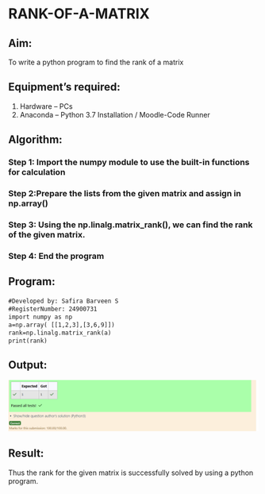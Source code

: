 # RANK-OF-A-MATRIX
## Aim:
To write a python program to find the rank of a matrix
## Equipment’s required:
1. 	Hardware – PCs
2. 	Anaconda – Python 3.7 Installation / Moodle-Code Runner
## Algorithm:
### Step 1: Import the numpy module to use the built-in functions for calculation
### Step 2:Prepare the lists from the given matrix and assign in np.array() 
### Step 3: Using the np.linalg.matrix_rank(), we can find the rank of the given matrix.
### Step 4: End the program
## Program:
    #Developed by: Safira Barveen S
    #RegisterNumber: 24900731
    import numpy as np
    a=np.array( [[1,2,3],[3,6,9]])
    rank=np.linalg.matrix_rank(a)
    print(rank)
## Output:
![alt text](<Screenshot 2024-12-08 123929.png>)
## Result:
Thus the rank for the given matrix is successfully solved by  using a python program.

